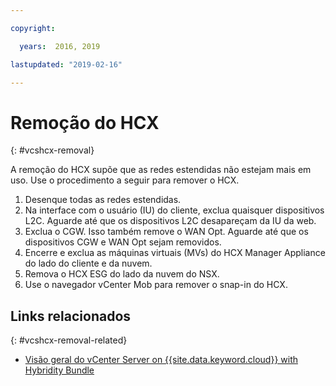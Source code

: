 ```yaml
---

copyright:

  years:  2016, 2019

lastupdated: "2019-02-16"

---
```


# Remoção do HCX
{: #vcshcx-removal}

A remoção do HCX supõe que as redes estendidas não estejam mais em uso. Use o procedimento a seguir para remover o HCX.

1. Desenque todas as redes estendidas.
2. Na interface com o usuário (IU) do cliente, exclua quaisquer dispositivos L2C. Aguarde até que os dispositivos L2C desapareçam da IU da web.
3. Exclua o CGW. Isso também remove o WAN Opt. Aguarde até que os dispositivos CGW e WAN Opt sejam removidos.
4. Encerre e exclua as máquinas virtuais (MVs) do HCX Manager Appliance do lado do cliente e
da nuvem.
5. Remova o HCX ESG do lado da nuvem do NSX.
6. Use o navegador vCenter Mob para remover o snap-in do HCX.

## Links relacionados
{: #vcshcx-removal-related}

* [Visão geral do vCenter Server on {{site.data.keyword.cloud}} with Hybridity Bundle](/docs/services/vmwaresolutions/archiref/vcs/vcs-hybridity-intro.html)   
